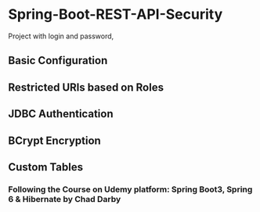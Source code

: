 # Spring-Boot-REST-API-Security
Project with login and password,

## Basic Configuration

## Restricted URls based on Roles

## JDBC Authentication

## BCrypt Encryption

## Custom Tables

### Following the Course on Udemy platform: Spring Boot3, Spring 6 & Hibernate by Chad Darby
